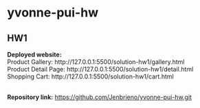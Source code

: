# yvonne-pui-hw

<h2>HW1</h2>
<strong>Deployed website:</strong> 
<br>Product Gallery: http://127.0.0.1:5500/solution-hw1/gallery.html
<br>Product Detail Page: http://127.0.0.1:5500/solution-hw1/detail.html
<br>Shopping Cart: http://127.0.0.1:5500/solution-hw1/cart.html

<br><strong>Repository link:</strong> https://github.com/Jenbrieno/yvonne-pui-hw.git
